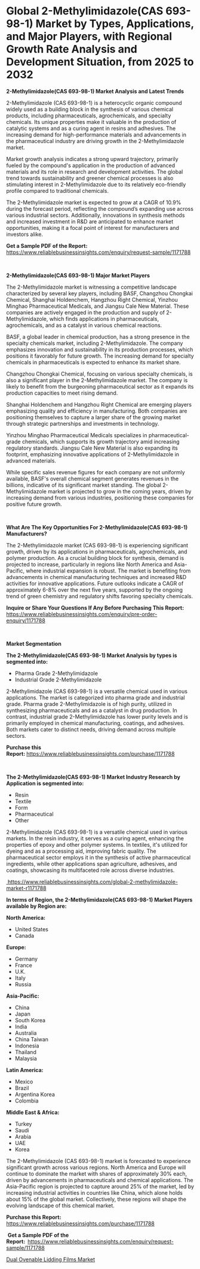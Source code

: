 <p><h1>Global 2-Methylimidazole(CAS 693-98-1) Market by Types, Applications, and Major Players, with Regional Growth Rate Analysis and Development Situation, from 2025 to 2032</h1></p><p><strong>2-Methylimidazole(CAS 693-98-1) Market Analysis and Latest Trends</strong></p>
<p><p>2-Methylimidazole (CAS 693-98-1) is a heterocyclic organic compound widely used as a building block in the synthesis of various chemical products, including pharmaceuticals, agrochemicals, and specialty chemicals. Its unique properties make it valuable in the production of catalytic systems and as a curing agent in resins and adhesives. The increasing demand for high-performance materials and advancements in the pharmaceutical industry are driving growth in the 2-Methylimidazole market.</p><p>Market growth analysis indicates a strong upward trajectory, primarily fueled by the compound's application in the production of advanced materials and its role in research and development activities. The global trend towards sustainability and greener chemical processes is also stimulating interest in 2-Methylimidazole due to its relatively eco-friendly profile compared to traditional chemicals.</p><p>The 2-Methylimidazole market is expected to grow at a CAGR of 10.9% during the forecast period, reflecting the compound’s expanding use across various industrial sectors. Additionally, innovations in synthesis methods and increased investment in R&D are anticipated to enhance market opportunities, making it a focal point of interest for manufacturers and investors alike.</p></p>
<p><strong>Get a Sample PDF of the Report:&nbsp;</strong> <a href="https://www.reliablebusinessinsights.com/enquiry/request-sample/1171788?utm_campaign=3131&utm_medium=2&utm_source=Github&utm_content=ia&utm_term=03042025&utm_id=2-methylimidazolecas-693-98-1">https://www.reliablebusinessinsights.com/enquiry/request-sample/1171788</a></p>
<p>&nbsp;</p>
<p><strong>2-Methylimidazole(CAS 693-98-1) Major Market Players</strong></p>
<p><p>The 2-Methylimidazole market is witnessing a competitive landscape characterized by several key players, including BASF, Changzhou Chongkai Chemical, Shanghai Holdenchem, Hangzhou Right Chemical, Yinzhou Minghao Pharmaceutical Medicals, and Jiangsu Cale New Material. These companies are actively engaged in the production and supply of 2-Methylimidazole, which finds applications in pharmaceuticals, agrochemicals, and as a catalyst in various chemical reactions.</p><p>BASF, a global leader in chemical production, has a strong presence in the specialty chemicals market, including 2-Methylimidazole. The company emphasizes innovation and sustainability in its production processes, which positions it favorably for future growth. The increasing demand for specialty chemicals in pharmaceuticals is expected to enhance its market share.</p><p>Changzhou Chongkai Chemical, focusing on various specialty chemicals, is also a significant player in the 2-Methylimidazole market. The company is likely to benefit from the burgeoning pharmaceutical sector as it expands its production capacities to meet rising demand.</p><p>Shanghai Holdenchem and Hangzhou Right Chemical are emerging players emphasizing quality and efficiency in manufacturing. Both companies are positioning themselves to capture a larger share of the growing market through strategic partnerships and investments in technology.</p><p>Yinzhou Minghao Pharmaceutical Medicals specializes in pharmaceutical-grade chemicals, which supports its growth trajectory amid increasing regulatory standards. Jiangsu Cale New Material is also expanding its footprint, emphasizing innovative applications of 2-Methylimidazole in advanced materials.</p><p>While specific sales revenue figures for each company are not uniformly available, BASF's overall chemical segment generates revenues in the billions, indicative of its significant market standing. The global 2-Methylimidazole market is projected to grow in the coming years, driven by increasing demand from various industries, positioning these companies for positive future growth.</p></p>
<p>&nbsp;</p>
<p><strong>What Are The Key Opportunities For 2-Methylimidazole(CAS 693-98-1) Manufacturers?</strong></p>
<p><p>The 2-Methylimidazole market (CAS 693-98-1) is experiencing significant growth, driven by its applications in pharmaceuticals, agrochemicals, and polymer production. As a crucial building block for synthesis, demand is projected to increase, particularly in regions like North America and Asia-Pacific, where industrial expansion is robust. The market is benefiting from advancements in chemical manufacturing techniques and increased R&D activities for innovative applications. Future outlooks indicate a CAGR of approximately 6-8% over the next five years, supported by the ongoing trend of green chemistry and regulatory shifts favoring specialty chemicals.</p></p>
<p><strong>Inquire or Share Your Questions If Any Before Purchasing This Report:</strong> <a href="https://www.reliablebusinessinsights.com/enquiry/pre-order-enquiry/1171788?utm_campaign=3131&utm_medium=2&utm_source=Github&utm_content=ia&utm_term=03042025&utm_id=2-methylimidazolecas-693-98-1">https://www.reliablebusinessinsights.com/enquiry/pre-order-enquiry/1171788</a></p>
<p>&nbsp;</p>
<p><strong>Market Segmentation</strong></p>
<p><strong>The 2-Methylimidazole(CAS 693-98-1) Market Analysis by types is segmented into:</strong></p>
<p><ul><li>Pharma Grade 2-Methylimidazole</li><li>Industrial Grade 2-Methylimidazole</li></ul></p>
<p><p>2-Methylimidazole (CAS 693-98-1) is a versatile chemical used in various applications. The market is categorized into pharma grade and industrial grade. Pharma grade 2-Methylimidazole is of high purity, utilized in synthesizing pharmaceuticals and as a catalyst in drug production. In contrast, industrial grade 2-Methylimidazole has lower purity levels and is primarily employed in chemical manufacturing, coatings, and adhesives. Both markets cater to distinct needs, driving demand across multiple sectors.</p></p>
<p><strong>Purchase this Report:&nbsp;</strong><a href="https://www.reliablebusinessinsights.com/purchase/1171788?utm_campaign=3131&utm_medium=2&utm_source=Github&utm_content=ia&utm_term=03042025&utm_id=2-methylimidazolecas-693-98-1">https://www.reliablebusinessinsights.com/purchase/1171788</a></p>
<p>&nbsp;</p>
<p><strong>The 2-Methylimidazole(CAS 693-98-1) Market Industry Research by Application is segmented into:</strong></p>
<p><ul><li>Resin</li><li>Textile</li><li>Form</li><li>Pharmaceutical</li><li>Other</li></ul></p>
<p><p>2-Methylimidazole (CAS 693-98-1) is a versatile chemical used in various markets. In the resin industry, it serves as a curing agent, enhancing the properties of epoxy and other polymer systems. In textiles, it's utilized for dyeing and as a processing aid, improving fabric quality. The pharmaceutical sector employs it in the synthesis of active pharmaceutical ingredients, while other applications span agriculture, adhesives, and coatings, showcasing its multifaceted role across diverse industries.</p></p>
<p><a href="https://www.reliablebusinessinsights.com/global-2-methylimidazole-market-r1171788?utm_campaign=3131&utm_medium=2&utm_source=Github&utm_content=ia&utm_term=03042025&utm_id=2-methylimidazolecas-693-98-1">&nbsp;https://www.reliablebusinessinsights.com/global-2-methylimidazole-market-r1171788</a></p>
<p><strong>In terms of Region, the 2-Methylimidazole(CAS 693-98-1) Market Players available by Region are:</strong></p>
<p>
    <p> <strong> North America: </strong>
        <ul>
            <li>United States</li>
            <li>Canada</li>
        </ul>
        </p> 
    <p> <strong> Europe: </strong>
        <ul>
            <li>Germany</li>
            <li>France</li>
            <li>U.K.</li>
            <li>Italy</li>
            <li>Russia</li>
        </ul>
        </p> 
    <p> <strong> Asia-Pacific: </strong>
        <ul>
            <li>China</li>
            <li>Japan</li>
            <li>South Korea</li>
            <li>India</li>
            <li>Australia</li>
            <li>China Taiwan</li>
            <li>Indonesia</li>
            <li>Thailand</li>
            <li>Malaysia</li>
        </ul>
        </p> 
    <p> <strong> Latin America: </strong>
        <ul>
            <li>Mexico</li>
            <li>Brazil</li>
            <li>Argentina Korea</li>
            <li>Colombia</li>
        </ul>
        </p> 
    <p> <strong> Middle East & Africa: </strong>
        <ul>
            <li>Turkey</li>
            <li>Saudi</li>
            <li>Arabia</li>
            <li>UAE</li>
            <li>Korea</li>
        </ul>
    </p>
    </p>
<p><p>The 2-Methylimidazole (CAS 693-98-1) market is forecasted to experience significant growth across various regions. North America and Europe will continue to dominate the market with shares of approximately 30% each, driven by advancements in pharmaceuticals and chemical applications. The Asia-Pacific region is projected to capture around 25% of the market, led by increasing industrial activities in countries like China, which alone holds about 15% of the global market. Collectively, these regions will shape the evolving landscape of this chemical market.</p></p>
<p><strong>Purchase this Report: </strong><a href="https://www.reliablebusinessinsights.com/purchase/1171788?utm_campaign=3131&utm_medium=2&utm_source=Github&utm_content=ia&utm_term=03042025&utm_id=2-methylimidazolecas-693-98-1">https://www.reliablebusinessinsights.com/purchase/1171788</a></p>
<p>&nbsp;<strong>Get a Sample PDF of the Report:&nbsp;&nbsp;</strong><a href="https://www.reliablebusinessinsights.com/enquiry/request-sample/1171788?utm_campaign=3131&utm_medium=2&utm_source=Github&utm_content=ia&utm_term=03042025&utm_id=2-methylimidazolecas-693-98-1">https://www.reliablebusinessinsights.com/enquiry/request-sample/1171788</a></p>
<p><strong></strong></p>
<p><p><a href="https://github.com/kaloyhboosh/Market-Research-Report-List-1/blob/main/dual-ovenable-lidding-films-market.md?utm_campaign=3131&utm_medium=2&utm_source=Github&utm_content=ia&utm_term=03042025&utm_id=2-methylimidazolecas-693-98-1">Dual Ovenable Lidding Films Market</a></p></p>